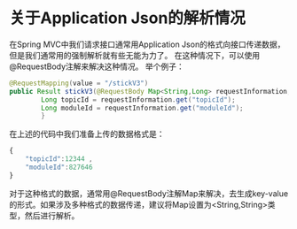# 关于Application Json的解析情况
在Spring MVC中我们请求接口通常用Application Json的格式向接口传递数据，但是我们通常用的强制解析就有些无能为力了。
在这种情况下，可以使用@RequestBody注解来解决这种情况。
举个例子：
```java
@RequestMapping(value = "/stickV3")
public Result stickV3(@RequestBody Map<String,Long> requestInformation, HttpServletRequest request) {
        Long topicId = requestInformation.get("topicId");
        Long moduleId = requestInformation.get("moduleId");
		}
```
在上述的代码中我们准备上传的数据格式是：
```javascript
{
	"topicId":12344 ,
	"moduleId":827646
}
```
对于这种格式的数据，通常用@RequestBody注解Map来解决，去生成key-value的形式。如果涉及多种格式的数据传递，建议将Map设置为<String,String>类型，然后进行解析。